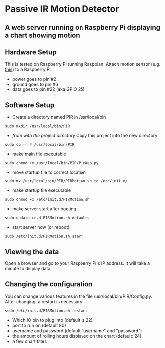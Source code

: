 # Passive IR Motion Detector

## A web server running on Raspberry Pi displaying a chart showing motion

## Hardware Setup
This is tested on Raspberry Pi running Raspbian.
Attach motion sensor (e.g. [this](http://www.adafruit.com/products/189)) to a Raspberry Pi.

 * power goes to pin #2
 * ground goes to pin #6
 * data goes to pin #22 (aka GPIO 25)

## Software Setup

 * Create a directory named PIR in /usr/local/bin
```
sudo mkdir /usr/local/bin/PIR
```
 * _from with the project directory_ Copy this project into the new directory 
```
sudo cp -r * /usr/local/bin/PIR
```
 * make main file executable
```
sudo chmod +x /usr/local/bin/PIR/PirWeb.py
```
 * move startup file to correct location
```
sudo mv /usr/local/bin/PIR/PIRMotion.sh to /etc/init.d/
```
 * make startup file executable
```
sudo chmod +x /etc/init.d/PIRMotion.sh
```
 * make server start after booting
```
sudo update-rc.d PIRMotion.sh defaults
```
 * start server now (or reboot)
```
sudo /etc/init.d/PIRMotion.sh start
```

## Viewing the data
Open a browser and go to your Raspberry Pi's IP address.  It will take a minute to display data.

## Changing the configuration
You can change various features in the file /usr/local/bin/PIR/Config.py.
After changing, a restart is necessary
```
sudo /etc/init.d/PIRMotion.sh restart
```

 * Which IO pin to plug into (default is 22)
 * port to run on (default 80)
 * username and password (default "username" and "password")
 * the amount of rolling hours displayed on the chart (default: 24)
 * a few chart titles
